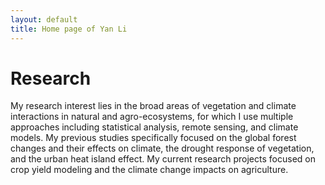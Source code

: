 ```yaml
---
layout: default
title: Home page of Yan Li
---
```


# Research

My research interest lies in the broad areas of vegetation and climate interactions in natural and agro-ecosystems, for which I use multiple approaches including statistical analysis, remote sensing, and climate models. My previous studies specifically focused on the global forest changes and their effects on climate, the drought response of vegetation, and the urban heat island effect. My current research projects focused on crop yield modeling and the climate change impacts on agriculture.



